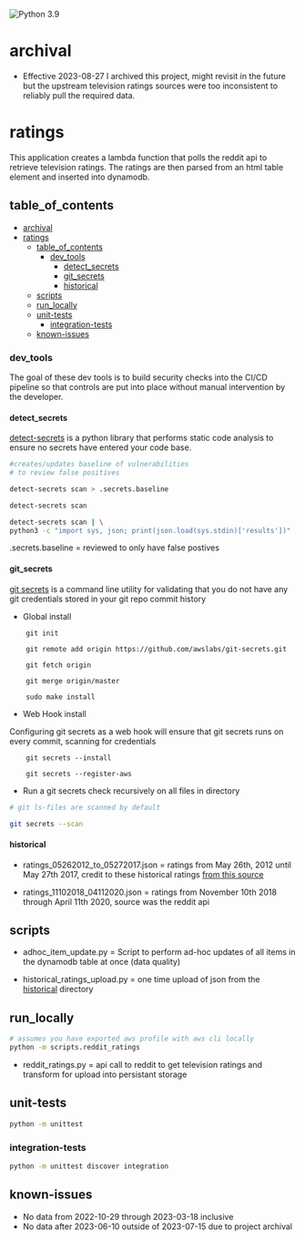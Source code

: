 ![Python 3.9](https://img.shields.io/badge/python-3.9-blue.svg)

# archival
- Effective 2023-08-27 I archived this project, might revisit in the future but the upstream television ratings sources were too inconsistent to reliably pull the required data.
  

# ratings

This application creates a lambda function that polls the reddit api to retrieve television ratings. The ratings are then parsed from an html table element and inserted into dynamodb. 


## table_of_contents


- [archival](#archival)
- [ratings](#ratings)
  - [table\_of\_contents](#table_of_contents)
    - [dev\_tools](#dev_tools)
      - [detect\_secrets](#detect_secrets)
      - [git\_secrets](#git_secrets)
      - [historical](#historical)
  - [scripts](#scripts)
  - [run\_locally](#run_locally)
  - [unit-tests](#unit-tests)
    - [integration-tests](#integration-tests)
  - [known-issues](#known-issues)





### dev_tools

The goal of these dev tools is to build security checks into the CI/CD pipeline so that controls are put into place without manual intervention by the developer.



#### detect_secrets
[detect-secrets](https://github.com/Yelp/detect-secrets) is a python library that performs static code analysis to ensure no secrets have entered your code base.


```bash
#creates/updates baseline of vulnerabilities 
# to review false positives

detect-secrets scan > .secrets.baseline
```

```bash
detect-secrets scan

detect-secrets scan | \
python3 -c "import sys, json; print(json.load(sys.stdin)['results'])"
```


.secrets.baseline = reviewed to only have false postives 

#### git_secrets

[git secrets](https://github.com/awslabs/git-secrets.git) is a command line utility for validating that you do not have any git credentials stored in your git repo commit history



- Global install

```
    git init

    git remote add origin https://github.com/awslabs/git-secrets.git

    git fetch origin

    git merge origin/master

    sudo make install
```

- Web Hook install

Configuring git secrets as a web hook will ensure that git secrets runs on every commit, scanning for credentials
```
    git secrets --install

    git secrets --register-aws
```



- Run a git secrets check recursively on all files in directory

```bash
# git ls-files are scanned by default

git secrets --scan 
```






#### historical
- ratings_05262012_to_05272017.json = ratings from May 26th, 2012 until May 27th 2017, credit to these historical ratings [from this source](https://github.com/FOSSforlife/toonami_ratings)
  
- ratings_11102018_04112020.json = ratings from November 10th 2018 through April 11th 2020, source was the reddit api


## scripts
- adhoc_item_update.py = Script to perform ad-hoc updates of all items in 
  the dynamodb table at once (data quality)
  
- historical_ratings_upload.py = one time upload of json from the [historical](#historical) directory



## run_locally


```bash
# assumes you have exported aws profile with aws cli locally
python -m scripts.reddit_ratings
```

- reddit_ratings.py = api call to reddit to get television ratings and transform for upload into persistant storage

## unit-tests
```bash
python -m unittest
```

### integration-tests

```bash
python -m unittest discover integration
```


## known-issues
- No data from 2022-10-29 through 2023-03-18 inclusive
- No data after 2023-06-10 outside of 2023-07-15 due to project archival